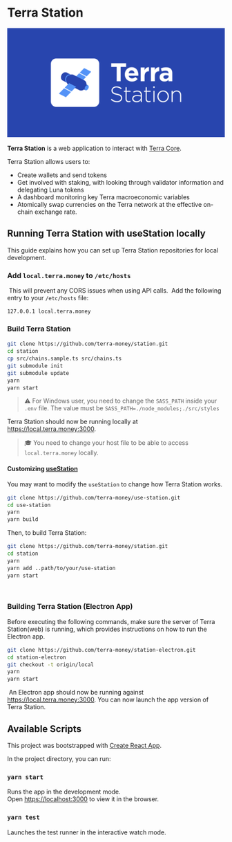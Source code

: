 # Terra Station

![Banner](Logo.png)

**Terra Station** is a web application to interact with [Terra Core](https://github.com/terra-money/core).

Terra Station allows users to:

- Create wallets and send tokens
- Get involved with staking, with looking through validator information and delegating Luna tokens
- A dashboard monitoring key Terra macroeconomic variables
- Atomically swap currencies on the Terra network at the effective on-chain exchange rate.

## Running Terra Station with useStation locally

This guide explains how you can set up Terra Station repositories for local development.
​
### Add `local.terra.money` to `/etc/hosts`
​
This will prevent any CORS issues when using API calls.
​
Add the following entry to your `/etc/hosts` file:
​
```
127.0.0.1 local.terra.money
```

### Build Terra Station

```sh
git clone https://github.com/terra-money/station.git
cd station
cp src/chains.sample.ts src/chains.ts
git submodule init
git submodule update
yarn
yarn start
```

> :warning: For Windows user, you need to change the `SASS_PATH` inside your `.env` file.
> The value must be `SASS_PATH=./node_modules;./src/styles`

Terra Station should now be running locally at https://local.terra.money:3000.

> :mortar_board: You need to change your host file to be able to access `local.terra.money` locally.

#### Customizing [useStation](https://github.com/terra-money/use-station)

You may want to modify the `useStation` to change how Terra Station works.
​
```sh
git clone https://github.com/terra-money/use-station.git
cd use-station
yarn
yarn build
```

Then, to build Terra Station:

```sh
git clone https://github.com/terra-money/station.git
cd station
yarn
yarn add ..path/to/your/use-station
yarn start
```
​
### Building Terra Station (Electron App)

Before executing the following commands, make sure the server of Terra Station(web)
is running, which provides instructions on how to run the Electron app.
​
```sh
git clone https://github.com/terra-money/station-electron.git
cd station-electron
git checkout -t origin/local
yarn
yarn start
```
​
An Electron app should now be running against https://local.terra.money:3000.
You can now launch the app version of Terra Station.

## Available Scripts

This project was bootstrapped with [Create React App](https://github.com/facebook/create-react-app).

In the project directory, you can run:

### `yarn start`

Runs the app in the development mode.<br>
Open [https://localhost:3000](https://localhost:3000) to view it in the browser.

### `yarn test`

Launches the test runner in the interactive watch mode.
